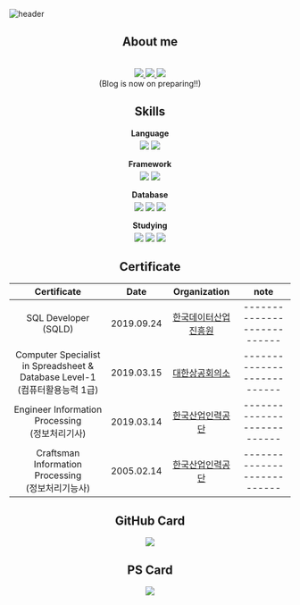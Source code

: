 ![header](https://capsule-render.vercel.app/api?type=waving&color=gradient&height=200&section=header&text=KwanIk%20Jang&fontSize=70&fontColor=EEEEEE&animation=twinkling&descAlign=10)
<br>
<h2 align="center">About me</h2>
<p align="center">
    <br>
    <a href="https://github.com/kwanik-kor">
        <img src="http://img.shields.io/badge/-GitHub-black?style=flat-square&logo=github"/>
    </a>
    <a href="https://www.linkedin.com/in/kwanik-jang-2b9802160/">
        <img src="https://img.shields.io/badge/-LinkedIn-blue?style=flat-square&logo=Linkedin&logoColor=white"/>
    </a>
    <a href="mailto:kwanigi2005@gmail.com">
        <img src="https://img.shields.io/badge/Gmail-d14836?style=flat-square&logo=Gmail&logoColor=white"/>
    </a>
    <br>
    <span>(Blog is now on preparing!!)</span>
</p>

<h2 align="center">Skills</h2>
<div align="center">
    <div style="margin-bottom: 3px;">
        <p style="margin-bottom: 5px;"><strong>Language</strong></p>
        <img src="https://img.shields.io/badge/Java-007396?style=flat-square&logo=Java&logoColor=white"/>
        <img src="https://img.shields.io/badge/JavaScript-F7DF1E?style=flat-square&logo=JavaScript&logoColor=white"/>
    </div>
    <div style="margin-bottom: 3px;">
        <p style="margin-bottom: 5px;"><strong>Framework</strong></p>
        <img src="https://img.shields.io/badge/Spring-6DB33F?style=flat-square&logo=Spring&logoColor=white"/>
        <img src="https://img.shields.io/badge/Node.js-339933?style=flat-square&logo=Node.js&logoColor=white"/>
    </div>
    <div style="margin-bottom: 3px;">
        <p style="margin-bottom: 5px;"><strong>Database</strong></p>
        <img src="https://img.shields.io/badge/Postgresql-4169E1?style=flat-square&logo=Postgresql&logoColor=white"/>
        <img src="https://img.shields.io/badge/MySQL-4479A1?style=flat-square&logo=MySQL&logoColor=white"/>
        <img src="https://img.shields.io/badge/MongoDB-47A248?style=flat-square&logo=MongoDB&logoColor=white"/>
    </div>
    <div style="margin-bottom: 3px;">
        <p style="margin-bottom: 5px;"><strong>Studying</strong></p>
        <img src="https://img.shields.io/badge/Go-00ADD8?style=flat-square&logo=Go&logoColor=white"/>
        <img src="https://img.shields.io/badge/Amazon AWS-232F3E?style=flat-square&logo=AmazonAWS&logoColor=white"/>
        <img src="https://img.shields.io/badge/Amazon S3-569A31?style=flat-square&logo=AmazonS3&logoColor=white"/>
    </div>
</div>

<h2 align="center">Certificate</h2>

|Certificate|Date|Organization|note|
|:---:|:---:|:---:|:-----:|
|SQL Developer<br>(SQLD)|2019.09.24|[한국데이터산업진흥원](https://www.kdata.or.kr/)|---------------------------|
|Computer Specialist in Spreadsheet & Database Level-1<br>(컴퓨터활용능력 1급)|2019.03.15|[대한상공회의소](https://license.korcham.net/)|---------------------------|
|Engineer Information Processing<br>(정보처리기사)|2019.03.14|[한국산업인력공단](https://www.hrdkorea.or.kr/)|---------------------------|
|Craftsman Information Processing<br>(정보처리기능사)|2005.02.14|[한국산업인력공단](https://www.hrdkorea.or.kr/)|---------------------------|

<h2 align="center">GitHub Card</h2>
<p align="center">
    <a href="https://github.com/kwanik-kor/">
        <img src="https://github-readme-stats.vercel.app/api?username=kwanik-kor&show_icons=true&bg_color=30,e96443,904e95&title_color=fff&text_color=fff"/>
    </a>
</p>

<h2 align="center">PS Card</h2>
<p align="center">
    <a href="https://solved.ac/profile/rhksdlr134">
        <img src="http://mazassumnida.wtf/api/v2/generate_badge?boj=rhksdlr134"``>
    </a>
</p>


<!--
**kwanik-kor/kwanik-kor** is a ✨ _special_ ✨ repository because its `README.md` (this file) appears on your GitHub profile.

Here are some ideas to get you started:

- 🔭 I’m currently working on ...
- 🌱 I’m currently learning ...
- 👯 I’m looking to collaborate on ...
- 🤔 I’m looking for help with ...
- 💬 Ask me about ...
- 📫 How to reach me: ...
- 😄 Pronouns: ...
- ⚡ Fun fact: ...
-->
